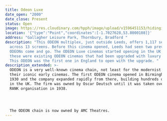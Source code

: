 ```yaml
---
title: Odeon Luxe
date_open: "2000"
date_close: Present
status: Open
image: https://res.cloudinary.com/hpph/image/upload/v1596451153/hidinginplainsight/odeonluxe.svg
location: '{"type":"Point","coordinates":[-1.7027628,53.8000108]}'
address: "Gallagher Leisure Park, Thornbury, Bradford "
description: "This ODEON multiplex, just outside Leeds, offers 1,117 seats
  across 13 screens. Before this cinema opened, Leeds had seen two previous
  ODEONs come and go. The ODEON Luxe cinemas started opening in the UK in 2017,
  these were existing ODEON cinemas that had been upgraded with luxury features.
  This ODEON was the first one in England to open with the upgrade. "
description_extended: >-
  ODEON is a very well-known cinema chain, not least for the modernist style of
  their iconic early cinemas. The first ODEON cinema opened in Birmingham in
  1930 and the company expanded rapidly from there, building hundreds of cinemas
  in the UK. The firm was owned by Oscar Deutsch until it was taken over by the
  RANK organisation in 1938. 




  The ODEON chain is now owned by AMC Theatres.
---
```

